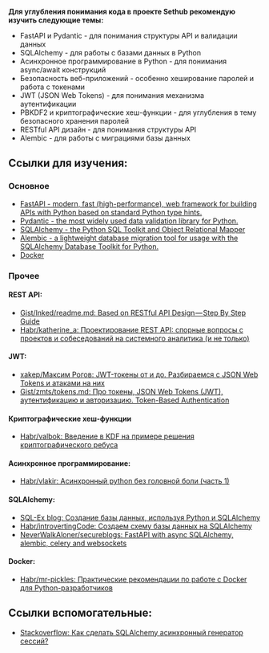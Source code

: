 **Для углубления понимания кода в проекте Sethub рекомендую изучить следующие темы:**

- FastAPI и Pydantic - для понимания структуры API и валидации данных
- SQLAlchemy - для работы с базами данных в Python
- Асинхронное программирование в Python - для понимания async/await конструкций
- Безопасность веб-приложений - особенно хеширование паролей и работа с токенами
- JWT (JSON Web Tokens) - для понимания механизма аутентификации
- PBKDF2 и криптографические хеш-функции - для углубления в тему безопасного хранения паролей
- RESTful API дизайн - для понимания структуры API
- Alembic - для работы с миграциями базы данных

## Ссылки для изучения:

### Основное
- [FastAPI - modern, fast (high-performance), web framework for building APIs with Python based on standard Python type hints.](https://fastapi.tiangolo.com/)
- [Pydantic - the most widely used data validation library for Python.](https://docs.pydantic.dev/latest/)
- [SQLAlchemy - the Python SQL Toolkit and Object Relational Mapper](https://www.sqlalchemy.org/)
- [Alembic - a lightweight database migration tool for usage with the SQLAlchemy Database Toolkit for Python.](https://alembic.sqlalchemy.org/en/latest/)
- [Docker](https://www.docker.com/)

### Прочее
#### REST API:
- [Gist/lnked/readme.md: Based on RESTful API Design — Step By Step Guide](https://gist.github.com/lnked/e9f4282df29bdb49ec4395b53a82e018)
- [Habr/katherine_a: Проектирование REST API: спорные вопросы с проектов и собеседований на системного аналитика (и не только)](https://habr.com/ru/articles/770226/)

#### JWT:
- [xakep/Максим Рогов: JWT-токены от и до. Разбираемся с JSON Web Tokens и атаками на них](https://xakep.ru/2024/08/07/jwt-deep-dive/)
- [Gist/zmts/tokens.md: Про токены, JSON Web Tokens (JWT), аутентификацию и авторизацию. Token-Based Authentication](https://gist.github.com/zmts/802dc9c3510d79fd40f9dc38a12bccfc)

#### Криптографические хеш-функции
- [Habr/valbok: Введение в KDF на примере решения криптографического ребуса](https://habr.com/ru/articles/259199/)

#### Асинхронное программирование:
- [Habr/vlakir: Асинхронный python без головной боли (часть 1)](https://habr.com/ru/articles/667630/)

#### SQLAlchemy:
- [SQL-Ex blog: Создание базы данных, используя Python и SQLAlchemy](https://sql-ex.ru/blogs/?/Sozdanie_bazy_dannyh,_ispolzuJa_Python_i_SQLAlchemy.html)
- [Habr/introvertingCode: Создаем схему базы данных на SQLAlchemy](https://habr.com/ru/articles/541256/)
- [NeverWalkAloner/secureblogs: FastAPI with async SQLAlchemy, alembic, celery and websockets](https://github.com/NeverWalkAloner/secureblogs)

#### Docker:
- [Habr/mr-pickles: Практические рекомендации по работе с Docker для Python-разработчиков](https://habr.com/ru/companies/wunderfund/articles/586778/)


## Ссылки вспомогательные:
- [Stackoverflow: Как сделать SQLAlchemy асинхронный генератор сессий?](https://ru.stackoverflow.com/questions/1584298/%D0%9A%D0%B0%D0%BA-%D1%81%D0%B4%D0%B5%D0%BB%D0%B0%D1%82%D1%8C-sqlalchemy-%D0%B0%D1%81%D0%B8%D0%BD%D1%85%D1%80%D0%BE%D0%BD%D0%BD%D1%8B%D0%B9-%D0%B3%D0%B5%D0%BD%D0%B5%D1%80%D0%B0%D1%82%D0%BE%D1%80-%D1%81%D0%B5%D1%81%D1%81%D0%B8%D0%B9)